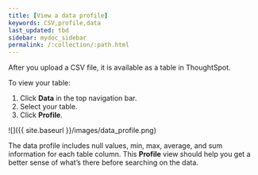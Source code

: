 ```yaml
---
title: [View a data profile]
keywords: CSV,profile,data
last_updated: tbd
sidebar: mydoc_sidebar
permalink: /:collection/:path.html
---
```


After you upload a CSV file, it is available as a table in ThoughtSpot.

To view your table:
1. Click **Data** in the top navigation bar.
2. Select your table.
3. Click **Profile**.

![]({{ site.baseurl }}/images/data_profile.png)

The data profile includes null values, min, max, average, and sum information
for each table column. This **Profile** view should help you get a better sense
of what’s there before searching on the data.
